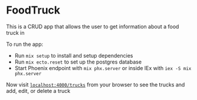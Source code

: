 # FoodTruck

This is a CRUD app that allows the user to get information about a food truck in 

To run the app:
  * Run `mix setup` to install and setup dependencies
  * Run `mix ecto.reset` to set up the postgres database
  * Start Phoenix endpoint with `mix phx.server` or inside IEx with `iex -S mix phx.server`

Now visit [`localhost:4000/trucks`](http://localhost:4000/trucks) from your browser to see the trucks and add, edit, or delete a truck